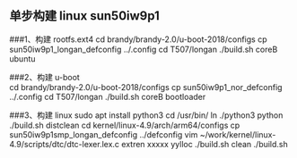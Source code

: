 ## 单步构建 linux sun50iw9p1
###1、构建 rootfs.ext4
	cd brandy/brandy-2.0/u-boot-2018/configs
	cp sun50iw9p1_longan_defconfig ../.config
	cd T507/longan
	./build.sh coreB ubuntu

###2、构建 u-boot	
	cd brandy/brandy-2.0/u-boot-2018/configs
	cp sun50iw9p1_nor_defconfig ../.config
	cd T507/longan
	./build.sh coreB bootloader

###3、构建 linux
	sudo apt install python3
	cd /usr/bin/
	ln ./python3 python
	./build.sh distclean
	cd kernel/linux-4.9/arch/arm64/configs
    	cp sun50iw9p1smp_longan_defconfig ../defconfig
    	vim ~/work/kernel/linux-4.9/scripts/dtc/dtc-lexer.lex.c
	extren xxxxx yylloc
	./build.sh clean
	./build.sh
